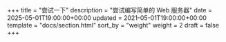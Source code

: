 +++
title = "尝试一下"
description = "尝试编写简单的 Web 服务器"
date = 2025-05-01T19:00:00+00:00
updated = 2021-05-01T19:00:00+00:00
template = "docs/section.html"
sort_by = "weight"
weight = 2
draft = false
+++
